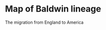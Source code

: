 <html>

<head>

</head>

<body>
  <h1>Map of Baldwin lineage</h1>

  <p>The migration from England to America</p>

  
</body>

</html>
